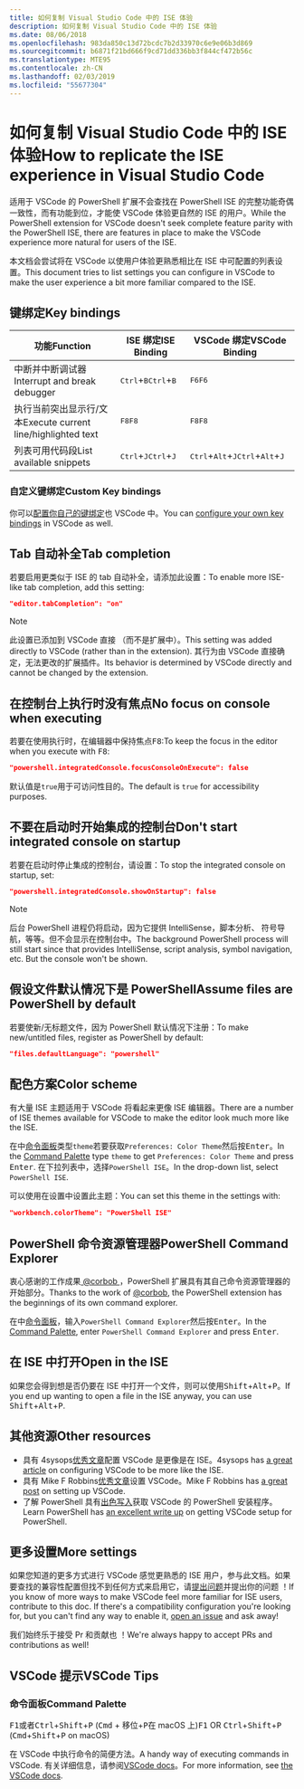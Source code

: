 ```yaml
---
title: 如何复制 Visual Studio Code 中的 ISE 体验
description: 如何复制 Visual Studio Code 中的 ISE 体验
ms.date: 08/06/2018
ms.openlocfilehash: 983da850c13d72bcdc7b2d33970c6e9e06b3d869
ms.sourcegitcommit: b6871f21bd666f9cd71dd336bb3f844cf472b56c
ms.translationtype: MTE95
ms.contentlocale: zh-CN
ms.lasthandoff: 02/03/2019
ms.locfileid: "55677304"
---
```

# <a name="how-to-replicate-the-ise-experience-in-visual-studio-code"></a><span data-ttu-id="288cb-103">如何复制 Visual Studio Code 中的 ISE 体验</span><span class="sxs-lookup"><span data-stu-id="288cb-103">How to replicate the ISE experience in Visual Studio Code</span></span>

<span data-ttu-id="288cb-104">适用于 VSCode 的 PowerShell 扩展不会查找在 PowerShell ISE 的完整功能奇偶一致性，而有功能到位，才能使 VSCode 体验更自然的 ISE 的用户。</span><span class="sxs-lookup"><span data-stu-id="288cb-104">While the PowerShell extension for VSCode doesn't seek complete feature parity with the PowerShell ISE, there are features in place to make the VSCode experience more natural for users of the ISE.</span></span>

<span data-ttu-id="288cb-105">本文档会尝试将在 VSCode 以使用户体验更熟悉相比在 ISE 中可配置的列表设置。</span><span class="sxs-lookup"><span data-stu-id="288cb-105">This document tries to list settings you can configure in VSCode to make the user experience a bit more familiar compared to the ISE.</span></span>

## <a name="key-bindings"></a><span data-ttu-id="288cb-106">键绑定</span><span class="sxs-lookup"><span data-stu-id="288cb-106">Key bindings</span></span>

| <span data-ttu-id="288cb-107">功能</span><span class="sxs-lookup"><span data-stu-id="288cb-107">Function</span></span>                              | <span data-ttu-id="288cb-108">ISE 绑定</span><span class="sxs-lookup"><span data-stu-id="288cb-108">ISE Binding</span></span>                  | <span data-ttu-id="288cb-109">VSCode 绑定</span><span class="sxs-lookup"><span data-stu-id="288cb-109">VSCode Binding</span></span>                              |
| ----------------                      | -----------                  | --------------                              |
| <span data-ttu-id="288cb-110">中断并中断调试器</span><span class="sxs-lookup"><span data-stu-id="288cb-110">Interrupt and break debugger</span></span>          | <span data-ttu-id="288cb-111"><kbd>Ctrl</kbd>+<kbd>B</kbd></span><span class="sxs-lookup"><span data-stu-id="288cb-111"><kbd>Ctrl</kbd>+<kbd>B</kbd></span></span> | <span data-ttu-id="288cb-112"><kbd>F6</kbd></span><span class="sxs-lookup"><span data-stu-id="288cb-112"><kbd>F6</kbd></span></span>                               |
| <span data-ttu-id="288cb-113">执行当前突出显示行/文本</span><span class="sxs-lookup"><span data-stu-id="288cb-113">Execute current line/highlighted text</span></span> | <span data-ttu-id="288cb-114"><kbd>F8</kbd></span><span class="sxs-lookup"><span data-stu-id="288cb-114"><kbd>F8</kbd></span></span>                | <span data-ttu-id="288cb-115"><kbd>F8</kbd></span><span class="sxs-lookup"><span data-stu-id="288cb-115"><kbd>F8</kbd></span></span>                               |
| <span data-ttu-id="288cb-116">列表可用代码段</span><span class="sxs-lookup"><span data-stu-id="288cb-116">List available snippets</span></span>               | <span data-ttu-id="288cb-117"><kbd>Ctrl</kbd>+<kbd>J</kbd></span><span class="sxs-lookup"><span data-stu-id="288cb-117"><kbd>Ctrl</kbd>+<kbd>J</kbd></span></span> | <span data-ttu-id="288cb-118"><kbd>Ctrl</kbd>+<kbd>Alt</kbd>+<kbd>J</kbd></span><span class="sxs-lookup"><span data-stu-id="288cb-118"><kbd>Ctrl</kbd>+<kbd>Alt</kbd>+<kbd>J</kbd></span></span> |

### <a name="custom-key-bindings"></a><span data-ttu-id="288cb-119">自定义键绑定</span><span class="sxs-lookup"><span data-stu-id="288cb-119">Custom Key bindings</span></span>

<span data-ttu-id="288cb-120">你可以[配置你自己的键绑定](https://code.visualstudio.com/docs/getstarted/keybindings#_custom-keybindings-for-refactorings)也 VSCode 中。</span><span class="sxs-lookup"><span data-stu-id="288cb-120">You can [configure your own key bindings](https://code.visualstudio.com/docs/getstarted/keybindings#_custom-keybindings-for-refactorings) in VSCode as well.</span></span>

## <a name="tab-completion"></a><span data-ttu-id="288cb-121">Tab 自动补全</span><span class="sxs-lookup"><span data-stu-id="288cb-121">Tab completion</span></span>

<span data-ttu-id="288cb-122">若要启用更类似于 ISE 的 tab 自动补全，请添加此设置：</span><span class="sxs-lookup"><span data-stu-id="288cb-122">To enable more ISE-like tab completion, add this setting:</span></span>

```json
"editor.tabCompletion": "on"
```

> [!NOTE]
> <span data-ttu-id="288cb-123">此设置已添加到 VSCode 直接 （而不是扩展中）。</span><span class="sxs-lookup"><span data-stu-id="288cb-123">This setting was added directly to VSCode (rather than in the extension).</span></span> <span data-ttu-id="288cb-124">其行为由 VSCode 直接确定，无法更改的扩展插件。</span><span class="sxs-lookup"><span data-stu-id="288cb-124">Its behavior is determined by VSCode directly and cannot be changed by the extension.</span></span>

## <a name="no-focus-on-console-when-executing"></a><span data-ttu-id="288cb-125">在控制台上执行时没有焦点</span><span class="sxs-lookup"><span data-stu-id="288cb-125">No focus on console when executing</span></span>

<span data-ttu-id="288cb-126">若要在使用执行时，在编辑器中保持焦点<kbd>F8</kbd>:</span><span class="sxs-lookup"><span data-stu-id="288cb-126">To keep the focus in the editor when you execute with <kbd>F8</kbd>:</span></span>

```json
"powershell.integratedConsole.focusConsoleOnExecute": false
```

<span data-ttu-id="288cb-127">默认值是`true`用于可访问性目的。</span><span class="sxs-lookup"><span data-stu-id="288cb-127">The default is `true` for accessibility purposes.</span></span>

## <a name="dont-start-integrated-console-on-startup"></a><span data-ttu-id="288cb-128">不要在启动时开始集成的控制台</span><span class="sxs-lookup"><span data-stu-id="288cb-128">Don't start integrated console on startup</span></span>

<span data-ttu-id="288cb-129">若要在启动时停止集成的控制台，请设置：</span><span class="sxs-lookup"><span data-stu-id="288cb-129">To stop the integrated console on startup, set:</span></span>

```json
"powershell.integratedConsole.showOnStartup": false
```

> [!NOTE]
> <span data-ttu-id="288cb-130">后台 PowerShell 进程仍将启动，因为它提供 IntelliSense，脚本分析、 符号导航，等等。但不会显示在控制台中。</span><span class="sxs-lookup"><span data-stu-id="288cb-130">The background PowerShell process will still start since that provides IntelliSense, script analysis, symbol navigation, etc. But the console won't be shown.</span></span>

## <a name="assume-files-are-powershell-by-default"></a><span data-ttu-id="288cb-131">假设文件默认情况下是 PowerShell</span><span class="sxs-lookup"><span data-stu-id="288cb-131">Assume files are PowerShell by default</span></span>

<span data-ttu-id="288cb-132">若要使新/无标题文件，因为 PowerShell 默认情况下注册：</span><span class="sxs-lookup"><span data-stu-id="288cb-132">To make new/untitled files, register as PowerShell by default:</span></span>

```json
"files.defaultLanguage": "powershell"
```

## <a name="color-scheme"></a><span data-ttu-id="288cb-133">配色方案</span><span class="sxs-lookup"><span data-stu-id="288cb-133">Color scheme</span></span>

<span data-ttu-id="288cb-134">有大量 ISE 主题适用于 VSCode 将看起来更像 ISE 编辑器。</span><span class="sxs-lookup"><span data-stu-id="288cb-134">There are a number of ISE themes available for VSCode to make the editor look much more like the ISE.</span></span>

<span data-ttu-id="288cb-135">在中[命令面板]类型`theme`若要获取`Preferences: Color Theme`然后按<kbd>Enter</kbd>。</span><span class="sxs-lookup"><span data-stu-id="288cb-135">In the [Command Palette] type `theme` to get `Preferences: Color Theme` and press <kbd>Enter</kbd>.</span></span>
<span data-ttu-id="288cb-136">在下拉列表中，选择`PowerShell ISE`。</span><span class="sxs-lookup"><span data-stu-id="288cb-136">In the drop-down list, select `PowerShell ISE`.</span></span>

<span data-ttu-id="288cb-137">可以使用在设置中设置此主题：</span><span class="sxs-lookup"><span data-stu-id="288cb-137">You can set this theme in the settings with:</span></span>

```json
"workbench.colorTheme": "PowerShell ISE"
```

## <a name="powershell-command-explorer"></a><span data-ttu-id="288cb-138">PowerShell 命令资源管理器</span><span class="sxs-lookup"><span data-stu-id="288cb-138">PowerShell Command Explorer</span></span>

<span data-ttu-id="288cb-139">衷心感谢的工作成果[ @corbob ](https://github.com/corbob)，PowerShell 扩展具有其自己命令资源管理器的开始部分。</span><span class="sxs-lookup"><span data-stu-id="288cb-139">Thanks to the work of [@corbob](https://github.com/corbob), the PowerShell extension has the beginnings of its own command explorer.</span></span>

<span data-ttu-id="288cb-140">在中[命令面板]，输入`PowerShell Command Explorer`然后按<kbd>Enter</kbd>。</span><span class="sxs-lookup"><span data-stu-id="288cb-140">In the [Command Palette], enter `PowerShell Command Explorer` and press <kbd>Enter</kbd>.</span></span>

## <a name="open-in-the-ise"></a><span data-ttu-id="288cb-141">在 ISE 中打开</span><span class="sxs-lookup"><span data-stu-id="288cb-141">Open in the ISE</span></span>

<span data-ttu-id="288cb-142">如果您会得到想是否仍要在 ISE 中打开一个文件，则可以使用<kbd>Shift</kbd>+<kbd>Alt</kbd>+<kbd>P</kbd>。</span><span class="sxs-lookup"><span data-stu-id="288cb-142">If you end up wanting to open a file in the ISE anyway, you can use <kbd>Shift</kbd>+<kbd>Alt</kbd>+<kbd>P</kbd>.</span></span>

## <a name="other-resources"></a><span data-ttu-id="288cb-143">其他资源</span><span class="sxs-lookup"><span data-stu-id="288cb-143">Other resources</span></span>

- <span data-ttu-id="288cb-144">具有 4sysops[优秀文章](https://4sysops.com/archives/make-visual-studio-code-look-and-behave-like-powershell-ise/)配置 VSCode 是更像是在 ISE。</span><span class="sxs-lookup"><span data-stu-id="288cb-144">4sysops has [a great article](https://4sysops.com/archives/make-visual-studio-code-look-and-behave-like-powershell-ise/) on configuring VSCode to be more like the ISE.</span></span>
- <span data-ttu-id="288cb-145">具有 Mike F Robbins[优秀文章](https://mikefrobbins.com/2017/08/24/how-to-install-visual-studio-code-and-configure-it-as-a-replacement-for-the-powershell-ise/)设置 VSCode。</span><span class="sxs-lookup"><span data-stu-id="288cb-145">Mike F Robbins has [a great post](https://mikefrobbins.com/2017/08/24/how-to-install-visual-studio-code-and-configure-it-as-a-replacement-for-the-powershell-ise/) on setting up VSCode.</span></span>
- <span data-ttu-id="288cb-146">了解 PowerShell 具有[出色写入](https://www.learnpwsh.com/setup-vs-code-for-powershell/)获取 VSCode 的 PowerShell 安装程序。</span><span class="sxs-lookup"><span data-stu-id="288cb-146">Learn PowerShell has [an excellent write up](https://www.learnpwsh.com/setup-vs-code-for-powershell/) on getting VSCode setup for PowerShell.</span></span>

## <a name="more-settings"></a><span data-ttu-id="288cb-147">更多设置</span><span class="sxs-lookup"><span data-stu-id="288cb-147">More settings</span></span>

<span data-ttu-id="288cb-148">如果您知道的更多方式进行 VSCode 感觉更熟悉的 ISE 用户，参与此文档。如果要查找的兼容性配置但找不到任何方式来启用它，请[提出问题](https://github.com/PowerShell/vscode-powershell/issues/new/choose)并提出你的问题 ！</span><span class="sxs-lookup"><span data-stu-id="288cb-148">If you know of more ways to make VSCode feel more familiar for ISE users, contribute to this doc. If there's a compatibility configuration you're looking for, but you can't find any way to enable it, [open an issue](https://github.com/PowerShell/vscode-powershell/issues/new/choose) and ask away!</span></span>

<span data-ttu-id="288cb-149">我们始终乐于接受 Pr 和贡献也 ！</span><span class="sxs-lookup"><span data-stu-id="288cb-149">We're always happy to accept PRs and contributions as well!</span></span>

## <a name="vscode-tips"></a><span data-ttu-id="288cb-150">VSCode 提示</span><span class="sxs-lookup"><span data-stu-id="288cb-150">VSCode Tips</span></span>

### <a name="command-palette"></a><span data-ttu-id="288cb-151">命令面板</span><span class="sxs-lookup"><span data-stu-id="288cb-151">Command Palette</span></span>

<span data-ttu-id="288cb-152"><kbd>F1</kbd>或者<kbd>Ctrl</kbd>+<kbd>Shift</kbd>+<kbd>P</kbd> (<kbd>Cmd</kbd> + <kbd>移位</kbd>+<kbd>P</kbd>在 macOS 上)</span><span class="sxs-lookup"><span data-stu-id="288cb-152"><kbd>F1</kbd> OR <kbd>Ctrl</kbd>+<kbd>Shift</kbd>+<kbd>P</kbd> (<kbd>Cmd</kbd>+<kbd>Shift</kbd>+<kbd>P</kbd> on macOS)</span></span>

<span data-ttu-id="288cb-153">在 VSCode 中执行命令的简便方法。</span><span class="sxs-lookup"><span data-stu-id="288cb-153">A handy way of executing commands in VSCode.</span></span>
<span data-ttu-id="288cb-154">有关详细信息，请参阅[VSCode docs](https://code.visualstudio.com/docs/getstarted/userinterface#_command-palette)。</span><span class="sxs-lookup"><span data-stu-id="288cb-154">For more information, see [the VSCode docs](https://code.visualstudio.com/docs/getstarted/userinterface#_command-palette).</span></span>

[命令面板]: #command-palette
[Command Palette]: #command-palette
